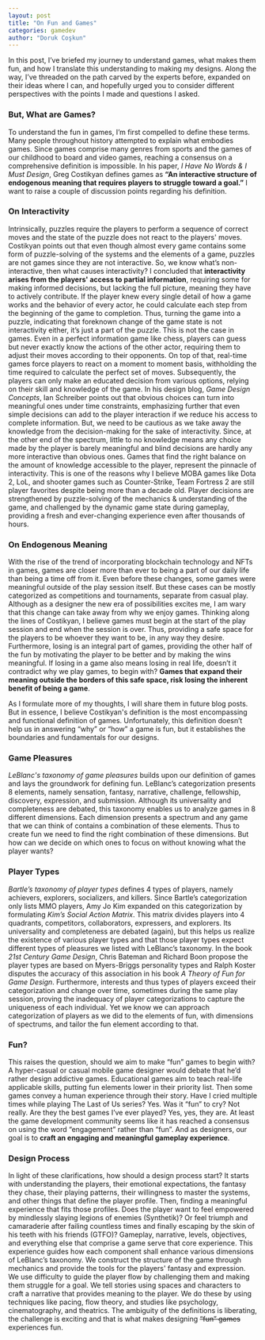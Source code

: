 ```yaml
---
layout: post
title: "On Fun and Games"
categories: gamedev
author: "Doruk Coşkun"
---
```


In this post, I’ve briefed my journey to understand games, what makes them fun, and how I translate this understanding to making my designs. Along the way, I’ve threaded on the path carved by the experts before, expanded on their ideas where I can, and hopefully urged you to consider different perspectives with the points I made and questions I asked.

### **But, What are Games?**

To understand the fun in games, I’m first compelled to define these terms. Many people throughout history attempted to explain what embodies games. Since games comprise many genres from sports and the games of our childhood to board and video games, reaching a consensus on a comprehensive definition is impossible. In his paper, _I Have No Words & I Must Design_, Greg Costikyan defines games as **“An interactive structure of endogenous meaning that requires players to struggle toward a goal.”** I want to raise a couple of discussion points regarding his definition.

### On Interactivity

Intrinsically, puzzles require the players to perform a sequence of correct moves and the state of the puzzle does not react to the players' moves. Costikyan points out that even though almost every game contains some form of puzzle-solving of the systems and the elements of a game, puzzles are not games since they are not interactive. So, we know what’s non-interactive, then what causes interactivity? I concluded that **interactivity arises from the players' access to partial information**, requiring some for making informed decisions, but lacking the full picture, meaning they have to actively contribute. If the player knew every single detail of how a game works and the behavior of every actor, he could calculate each step from the beginning of the game to completion.  Thus, turning the game into a puzzle, indicating that foreknown change of the game state is not interactivity either, it’s just a part of the puzzle. This is not the case in games. Even in a perfect information game like chess, players can guess but never exactly know the actions of the other actor, requiring them to adjust their moves according to their opponents. On top of that, real-time games force players to react on a moment to moment basis, withholding the time required to calculate the perfect set of moves. Subsequently, the players can only make an educated decision from various options, relying on their skill and knowledge of the game. In his design blog, _Game Design Concepts_, Ian Schreiber points out that obvious choices can turn into meaningful ones under time constraints, emphasizing further that even simple decisions can add to the player interaction if we reduce his access to complete information. But, we need to be cautious as we take away the knowledge from the decision-making for the sake of interactivity. Since, at the other end of the spectrum, little to no knowledge means any choice made by the player is barely meaningful and blind decisions are hardly any more interactive than obvious ones. Games that find the right balance on the amount of knowledge accessible to the player, represent the pinnacle of interactivity. This is one of the reasons why I believe MOBA games like Dota 2, LoL, and shooter games such as Counter-Strike, Team Fortress 2 are still player favorites despite being more than a decade old. Player decisions are strengthened by puzzle-solving of the mechanics & understanding of the game, and challenged by the dynamic game state during gameplay, providing a fresh and ever-changing experience even after thousands of hours.

### On Endogenous Meaning

With the rise of the trend of incorporating blockchain technology and NFTs in games, games are closer more than ever to being a part of our daily life than being a time off from it. Even before these changes, some games were meaningful outside of the play session itself. But these cases can be mostly categorized as competitions and tournaments, separate from casual play. Although as a designer the new era of possibilities excites me, I am wary that this change can take away from why we enjoy games. Thinking along the lines of Costikyan, I believe games must begin at the start of the play session and end when the session is over. Thus, providing a safe space for the players to be whoever they want to be, in any way they desire. Furthermore, losing is an  integral part of games, providing the other half of the fun by motivating the player to be better and by making the wins meaningful. If losing in a game also means losing in real life, doesn’t it contradict why we play games, to begin with? **Games that expand their meaning outside the borders of this safe space, risk losing the inherent benefit of being a game**.

As I formulate more of my thoughts, I will share them in future blog posts. But in essence, I believe Costikyan's definition is the most encompassing and functional definition of games. Unfortunately, this definition doesn’t help us in answering “why” or “how” a game is fun, but it establishes the boundaries and fundamentals for our designs.

### **Game Pleasures**

_LeBlanc's taxonomy of game pleasures_ builds upon our definition of games and lays the groundwork for defining fun. LeBlanc’s categorization presents 8 elements, namely sensation, fantasy, narrative, challenge, fellowship, discovery, expression, and submission. Although its universality and completeness are debated, this taxonomy enables us to analyze games in 8 different dimensions. Each dimension presents a spectrum and any game that we can think of contains a combination of these elements. Thus to create fun we need to find the right combination of these dimensions. But how can we decide on which ones to focus on without knowing what the player wants?	

### **Player Types**

_Bartle’s taxonomy of player types_ defines 4 types of players, namely achievers, explorers, socializers, and killers. Since Bartle’s categorization only lists MMO players, Amy Jo Kim expanded on this categorization by formulating _Kim’s Social Action Matrix_. This matrix divides players into 4 quadrants, competitors, collaborators, expressers, and explorers. Its universality and completeness are debated (again), but this helps us realize the existence of various player types and that those player types expect different types of pleasures we listed with LeBlanc’s taxonomy. In the book _21st Century Game Design_, Chris Bateman and Richard Boon propose the player types are based on Myers-Briggs personality types and Ralph Koster disputes the accuracy of this association in his book _A Theory of Fun for Game Design_. Furthermore, interests and thus types of players exceed their categorization and change over time, sometimes during the same play session, proving the inadequacy of player categorizations to capture the uniqueness of each individual. Yet we know we can approach categorization of players as we did to the elements of fun, with dimensions of spectrums, and tailor the fun element according to that.

### **Fun?**

This raises the question, should we aim to make “fun” games to begin with? A hyper-casual or casual mobile game designer would debate that he’d rather design addictive games. Educational games aim to teach real-life applicable skills, putting fun elements lower in their priority list. Then some games convey a human experience through their story. Have I cried multiple times while playing The Last of Us series? Yes. Was it “fun” to cry? Not really. Are they the best games I’ve ever played? Yes, yes, they are. At least the game development community seems like it has reached a consensus on using the word “engagement” rather than “fun”. And as designers, our goal is to **craft an engaging and meaningful gameplay experience**.

### **Design Process**

In light of these clarifications, how should a design process start? It starts with understanding the players, their emotional expectations, the fantasy they chase, their playing patterns, their willingness to master the systems, and other things that define the player profile. Then, finding a meaningful experience that fits those profiles. Does the player want to feel empowered by mindlessly slaying legions of enemies (Synthetik)? Or feel triumph and camaraderie after failing countless times and finally escaping by the skin of his teeth with his friends (GTFO)? Gameplay, narrative, levels, objectives, and everything else that comprise a game serve that core experience. This experience guides how each component shall enhance various dimensions of LeBlanc’s taxonomy. We construct the structure of the game through mechanics and provide the tools for the players' fantasy and expression. We use difficulty to guide the player flow by challenging them and making them struggle for a goal. We tell stories using spaces and characters to craft a narrative that provides meaning to the player. We do these by using techniques like pacing, flow theory, and studies like psychology, cinematography, and theatrics. The ambiguity of the definitions is liberating, the challenge is exciting and that is what makes designing ~~“fun” games~~ experiences fun.
